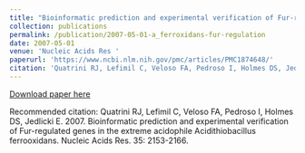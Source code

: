 ```yaml
---
title: "Bioinformatic prediction and experimental verification of Fur-regulated genes in the extreme acidophile Acidithiobacillus ferrooxidans. "
collection: publications
permalink: /publication/2007-05-01-a_ferroxidans-fur-regulation
date: 2007-05-01
venue: 'Nucleic Acids Res '
paperurl: 'https://www.ncbi.nlm.nih.gov/pmc/articles/PMC1874648/'
citation: 'Quatrini RJ, Lefimil C, Veloso FA, Pedroso I, Holmes DS, Jedlicki E. 2007. Bioinformatic prediction and experimental verification of Fur-regulated genes in the extreme acidophile Acidithiobacillus ferrooxidans. Nucleic Acids Res. 35: 2153-2166. '
---
```


<a href='https://www.ncbi.nlm.nih.gov/pmc/articles/PMC1874648/'>Download paper here</a>

Recommended citation: Quatrini RJ, Lefimil C, Veloso FA, Pedroso I, Holmes DS, Jedlicki E. 2007. Bioinformatic prediction and experimental verification of Fur-regulated genes in the extreme acidophile Acidithiobacillus ferrooxidans. Nucleic Acids Res. 35: 2153-2166. 
